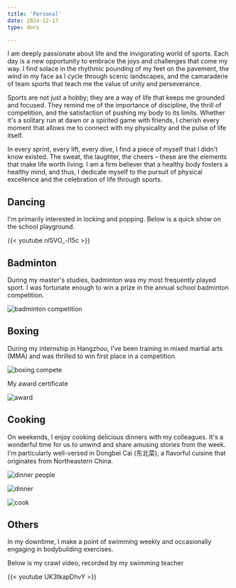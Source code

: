 ```yaml
---
title: 'Personal'
date: 2024-12-17
type: docs

---
```


I am deeply passionate about life and the invigorating world of sports. Each day is a new opportunity to embrace the joys and challenges that come my way. I find solace in the rhythmic pounding of my feet on the pavement, the wind in my face as I cycle through scenic landscapes, and the camaraderie of team sports that teach me the value of unity and perseverance.

Sports are not just a hobby; they are a way of life that keeps me grounded and focused. They remind me of the importance of discipline, the thrill of competition, and the satisfaction of pushing my body to its limits. Whether it's a solitary run at dawn or a spirited game with friends, I cherish every moment that allows me to connect with my physicality and the pulse of life itself.

In every sprint, every lift, every dive, I find a piece of myself that I didn't know existed. The sweat, the laughter, the cheers – these are the elements that make life worth living. I am a firm believer that a healthy body fosters a healthy mind, and thus, I dedicate myself to the pursuit of physical excellence and the celebration of life through sports.

## Dancing 

I'm primarily interested in locking and popping. Below is a quick show on the school playground.

{{< youtube nI5VO_-l15c >}}

## Badminton 

During my master's studies, badminton was my most frequently played sport. I was fortunate enough to win a prize in the annual school badminton competition.

![badminton competition](badminton_compete.jpg )


## Boxing 

During my internship in Hangzhou, I've been training in mixed martial arts (MMA) and was thrilled to win first place in a competition.

![boxing compete](boxing_compete.jpg)

My award certificate 

![award](boxing_award.jpg)

## Cooking 

On weekends, I enjoy cooking delicious dinners with my colleagues. It's a wonderful time for us to unwind and share amusing stories from the week. I'm particularly well-versed in Dongbei Cai (东北菜), a flavorful cuisine that originates from Northeastern China.

![dinner people](dinner_people.jpg)

![dinner](dinner.jpg)

![cook](cooking.jpg)

## Others

In my downtime, I make a point of swimming weekly and occasionally engaging in bodybuilding exercises.

Below is my crawl video, recorded by my swimming teacher

{{< youtube UK3tkapDhvY >}}
